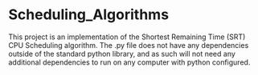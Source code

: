 # Scheduling_Algorithms
This project is an implementation of the  Shortest Remaining Time (SRT) CPU Scheduling algorithm. The 
.py file does not have any dependencies outside of the standard python library, and as such will not need any additional dependencies to run on 
any computer with python configured. 
